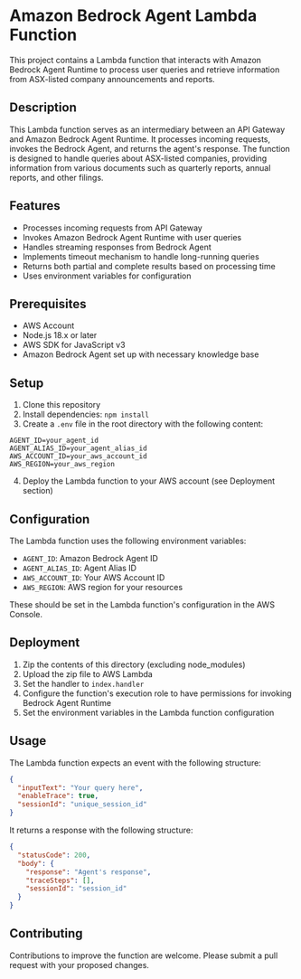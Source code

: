 # Amazon Bedrock Agent Lambda Function

This project contains a Lambda function that interacts with Amazon Bedrock Agent Runtime to process user queries and retrieve information from ASX-listed company announcements and reports.

## Description

This Lambda function serves as an intermediary between an API Gateway and Amazon Bedrock Agent Runtime. It processes incoming requests, invokes the Bedrock Agent, and returns the agent's response. The function is designed to handle queries about ASX-listed companies, providing information from various documents such as quarterly reports, annual reports, and other filings.

## Features

- Processes incoming requests from API Gateway
- Invokes Amazon Bedrock Agent Runtime with user queries
- Handles streaming responses from Bedrock Agent
- Implements timeout mechanism to handle long-running queries
- Returns both partial and complete results based on processing time
- Uses environment variables for configuration

## Prerequisites

- AWS Account
- Node.js 18.x or later
- AWS SDK for JavaScript v3
- Amazon Bedrock Agent set up with necessary knowledge base

## Setup

1. Clone this repository
2. Install dependencies:
   ```npm install```
3. Create a `.env` file in the root directory with the following content:

```
AGENT_ID=your_agent_id
AGENT_ALIAS_ID=your_agent_alias_id
AWS_ACCOUNT_ID=your_aws_account_id
AWS_REGION=your_aws_region
```

4. Deploy the Lambda function to your AWS account (see Deployment section)

## Configuration

The Lambda function uses the following environment variables:

- `AGENT_ID`: Amazon Bedrock Agent ID
- `AGENT_ALIAS_ID`: Agent Alias ID
- `AWS_ACCOUNT_ID`: Your AWS Account ID
- `AWS_REGION`: AWS region for your resources

These should be set in the Lambda function's configuration in the AWS Console.

## Deployment

1. Zip the contents of this directory (excluding node_modules)
2. Upload the zip file to AWS Lambda
3. Set the handler to `index.handler`
4. Configure the function's execution role to have permissions for invoking Bedrock Agent Runtime
5. Set the environment variables in the Lambda function configuration

## Usage

The Lambda function expects an event with the following structure:

```json
{
  "inputText": "Your query here",
  "enableTrace": true,
  "sessionId": "unique_session_id"
}
```

It returns a response with the following structure:

```json
{
  "statusCode": 200,
  "body": {
    "response": "Agent's response",
    "traceSteps": [],
    "sessionId": "session_id"
  }
}
```

## Contributing
Contributions to improve the function are welcome. Please submit a pull request with your proposed changes.
